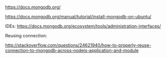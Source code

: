 https://docs.mongodb.org/

https://docs.mongodb.org/manual/tutorial/install-mongodb-on-ubuntu/

IDEs: https://docs.mongodb.org/ecosystem/tools/administration-interfaces/

Reusing connection:

http://stackoverflow.com/questions/24621940/how-to-properly-reuse-connection-to-mongodb-across-nodejs-application-and-module

